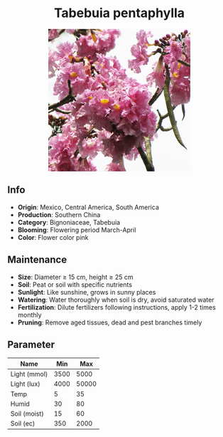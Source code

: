 <h1 align='center'>Tabebuia pentaphylla</h1>
<p align="center">
    <img 
        align='center'
        width='320'
        src="../images/tabebuia pentaphylla.png" 
        alt='Tabebuia pentaphylla' />
</p>

## Info

 - **Origin**: Mexico, Central America, South America
 - **Production**: Southern China
 - **Category**: Bignoniaceae, Tabebuia
 - **Blooming**: Flowering period March-April
 - **Color**: Flower color pink

## Maintenance

 - **Size**: Diameter ≥ 15 cm, height ≥ 25 cm
 - **Soil**: Peat or soil with specific nutrients
 - **Sunlight**: Like sunshine, grows in sunny places
 - **Watering**: Water thoroughly when soil is dry, avoid saturated water
 - **Fertilization**: Dilute fertilizers following instructions, apply 1-2 times monthly
 - **Pruning**: Remove aged tissues, dead and pest branches timely

## Parameter

| Name         | Min  | Max   |
|--------------|------|-------|
| Light (mmol) | 3500 | 5000  |
| Light (lux)  | 4000 | 50000 |
| Temp         | 5    | 35    |
| Humid        | 30   | 80    |
| Soil (moist) | 15   | 60    |
| Soil (ec)    | 350  | 2000  |